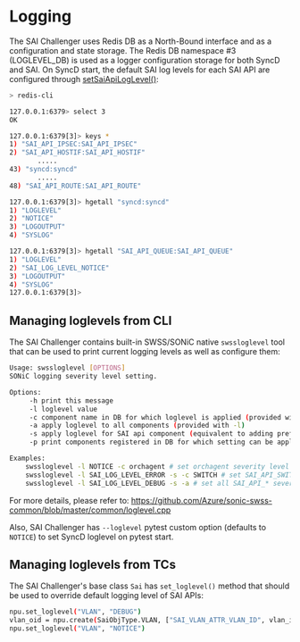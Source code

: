 # Logging

The SAI Challenger uses Redis DB as a North-Bound interface and as a configuration and state storage.​ The Redis DB namespace #3 (LOGLEVEL_DB) is used as a logger configuration storage for both SyncD and SAI. On SyncD start, the default SAI log levels for each SAI API are configured through [setSaiApiLogLevel()](https://github.com/Azure/sonic-sairedis/blob/bc7ccc2d5c2ddad53ebd696f81ff3d45aacbf438/syncd/Syncd.cpp#L58):

```sh
> redis-cli​

​127.0.0.1:6379> select 3​
OK​

127.0.0.1:6379[3]> keys *​
1) "SAI_API_IPSEC:SAI_API_IPSEC"​
2) "SAI_API_HOSTIF:SAI_API_HOSTIF"​
       .....​
43) "syncd:syncd"​
       .....​
48) "SAI_API_ROUTE:SAI_API_ROUTE"​

127.0.0.1:6379[3]> hgetall "syncd:syncd"​
1) "LOGLEVEL"​
2) "NOTICE"​
3) "LOGOUTPUT"​
4) "SYSLOG"​

127.0.0.1:6379[3]> hgetall "SAI_API_QUEUE:SAI_API_QUEUE"​
1) "LOGLEVEL"​
2) "SAI_LOG_LEVEL_NOTICE"​
3) "LOGOUTPUT"​
4) "SYSLOG"​
127.0.0.1:6379[3]> ​
```

## Managing loglevels from CLI

The SAI Challenger contains built-in SWSS/SONiC native `swssloglevel` tool that can be used to print current logging levels as well as configure them:

```sh
Usage: swssloglevel [OPTIONS]
SONiC logging severity level setting.

Options:
	 -h	print this message
	 -l	loglevel value
	 -c	component name in DB for which loglevel is applied (provided with -l)
	 -a	apply loglevel to all components (provided with -l)
	 -s	apply loglevel for SAI api component (equivalent to adding prefix "SAI_API_" to component)
	 -p	print components registered in DB for which setting can be applied

Examples:
	swssloglevel -l NOTICE -c orchagent # set orchagent severity level to NOTICE
	swssloglevel -l SAI_LOG_LEVEL_ERROR -s -c SWITCH # set SAI_API_SWITCH severity to ERROR
	swssloglevel -l SAI_LOG_LEVEL_DEBUG -s -a # set all SAI_API_* severity to DEBUG
```

For more details, please refer to:
https://github.com/Azure/sonic-swss-common/blob/master/common/loglevel.cpp

Also, SAI Challenger has `--loglevel` pytest custom option (defaults to `NOTICE`) to set SyncD loglevel on pytest start.​

## Managing loglevels from TCs

The SAI Challenger's base class `Sai` has `set_loglevel()` method that should be used to override default logging level of SAI APIs:

```sh
npu.set_loglevel("VLAN", "DEBUG")
vlan_oid = npu.create(SaiObjType.VLAN, ["SAI_VLAN_ATTR_VLAN_ID", vlan_id])
npu.set_loglevel("VLAN", "NOTICE")
```


